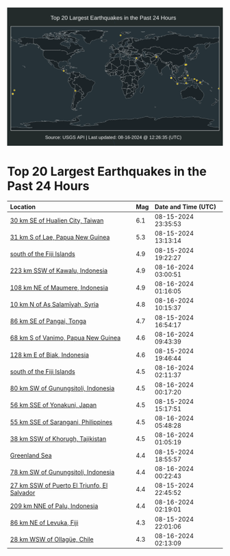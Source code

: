 ![Map](./map.png)

# Top 20 Largest Earthquakes in the Past 24 Hours

| Location | Mag | Date and Time (UTC) |
|:---|:---|:---|
| [30 km SE of Hualien City, Taiwan](https://earthquake.usgs.gov/earthquakes/eventpage/us7000n7b8) | 6.1 | 08-15-2024 23:35:53 |
| [31 km S of Lae, Papua New Guinea](https://earthquake.usgs.gov/earthquakes/eventpage/us7000n75k) | 5.3 | 08-15-2024 13:13:14 |
| [south of the Fiji Islands](https://earthquake.usgs.gov/earthquakes/eventpage/us7000n794) | 4.9 | 08-15-2024 19:22:27 |
| [223 km SSW of Kawalu, Indonesia](https://earthquake.usgs.gov/earthquakes/eventpage/us7000n7c7) | 4.9 | 08-16-2024 03:00:51 |
| [108 km NE of Maumere, Indonesia](https://earthquake.usgs.gov/earthquakes/eventpage/us7000n7bp) | 4.9 | 08-16-2024 01:16:05 |
| [10 km N of As Salamīyah, Syria](https://earthquake.usgs.gov/earthquakes/eventpage/us7000n7dh) | 4.8 | 08-16-2024 10:15:37 |
| [86 km SE of Pangai, Tonga](https://earthquake.usgs.gov/earthquakes/eventpage/us7000n77w) | 4.7 | 08-15-2024 16:54:17 |
| [68 km S of Vanimo, Papua New Guinea](https://earthquake.usgs.gov/earthquakes/eventpage/us7000n7dg) | 4.6 | 08-16-2024 09:43:39 |
| [128 km E of Biak, Indonesia](https://earthquake.usgs.gov/earthquakes/eventpage/us7000n792) | 4.6 | 08-15-2024 19:46:44 |
| [south of the Fiji Islands](https://earthquake.usgs.gov/earthquakes/eventpage/us7000n7c2) | 4.5 | 08-16-2024 02:11:37 |
| [80 km SW of Gunungsitoli, Indonesia](https://earthquake.usgs.gov/earthquakes/eventpage/us7000n7bq) | 4.5 | 08-16-2024 00:17:20 |
| [56 km SSE of Yonakuni, Japan](https://earthquake.usgs.gov/earthquakes/eventpage/us7000n763) | 4.5 | 08-15-2024 15:17:51 |
| [55 km SSE of Sarangani, Philippines](https://earthquake.usgs.gov/earthquakes/eventpage/us7000n7d0) | 4.5 | 08-16-2024 05:48:28 |
| [38 km SSW of Khorugh, Tajikistan](https://earthquake.usgs.gov/earthquakes/eventpage/us7000n7bk) | 4.5 | 08-16-2024 01:05:19 |
| [Greenland Sea](https://earthquake.usgs.gov/earthquakes/eventpage/us7000n78m) | 4.4 | 08-15-2024 18:55:57 |
| [78 km SW of Gunungsitoli, Indonesia](https://earthquake.usgs.gov/earthquakes/eventpage/us7000n7bg) | 4.4 | 08-16-2024 00:22:43 |
| [27 km SSW of Puerto El Triunfo, El Salvador](https://earthquake.usgs.gov/earthquakes/eventpage/us7000n7am) | 4.4 | 08-15-2024 22:45:52 |
| [209 km NNE of Palu, Indonesia](https://earthquake.usgs.gov/earthquakes/eventpage/us7000n7bx) | 4.4 | 08-16-2024 02:19:01 |
| [86 km NE of Levuka, Fiji](https://earthquake.usgs.gov/earthquakes/eventpage/us7000n7aa) | 4.3 | 08-15-2024 22:01:06 |
| [28 km WSW of Ollagüe, Chile](https://earthquake.usgs.gov/earthquakes/eventpage/us7000n7bt) | 4.3 | 08-16-2024 02:13:09 |
